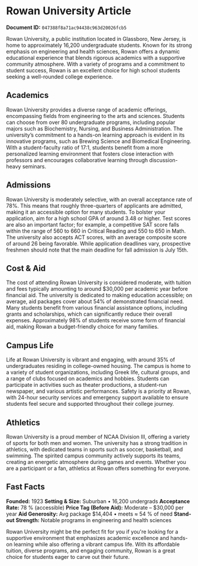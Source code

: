 # Rowan University Article

**Document ID:** `047388f8a71ac94438c963d20026fcb5`

Rowan University, a public institution located in Glassboro, New Jersey, is home to approximately 16,200 undergraduate students. Known for its strong emphasis on engineering and health sciences, Rowan offers a dynamic educational experience that blends rigorous academics with a supportive community atmosphere. With a variety of programs and a commitment to student success, Rowan is an excellent choice for high school students seeking a well-rounded college experience.

## Academics
Rowan University provides a diverse range of academic offerings, encompassing fields from engineering to the arts and sciences. Students can choose from over 80 undergraduate programs, including popular majors such as Biochemistry, Nursing, and Business Administration. The university’s commitment to a hands-on learning approach is evident in its innovative programs, such as Brewing Science and Biomedical Engineering. With a student-faculty ratio of 17:1, students benefit from a more personalized learning environment that fosters close interaction with professors and encourages collaborative learning through discussion-heavy seminars.

## Admissions
Rowan University is moderately selective, with an overall acceptance rate of 78%. This means that roughly three-quarters of applicants are admitted, making it an accessible option for many students. To bolster your application, aim for a high school GPA of around 3.48 or higher. Test scores are also an important factor; for example, a competitive SAT score falls within the range of 560 to 660 in Critical Reading and 550 to 650 in Math. The university also accepts ACT scores, with an average composite score of around 26 being favorable. While application deadlines vary, prospective freshmen should note that the main deadline for fall admission is July 15th.

## Cost & Aid
The cost of attending Rowan University is considered moderate, with tuition and fees typically amounting to around $30,000 per academic year before financial aid. The university is dedicated to making education accessible; on average, aid packages cover about 54% of demonstrated financial need. Many students benefit from various financial assistance options, including grants and scholarships, which can significantly reduce their overall expenses. Approximately 98% of students receive some form of financial aid, making Rowan a budget-friendly choice for many families.

## Campus Life
Life at Rowan University is vibrant and engaging, with around 35% of undergraduates residing in college-owned housing. The campus is home to a variety of student organizations, including Greek life, cultural groups, and a range of clubs focused on academics and hobbies. Students can participate in activities such as theater productions, a student-run newspaper, and various artistic performances. Safety is a priority at Rowan, with 24-hour security services and emergency support available to ensure students feel secure and supported throughout their college journey.

## Athletics
Rowan University is a proud member of NCAA Division III, offering a variety of sports for both men and women. The university has a strong tradition in athletics, with dedicated teams in sports such as soccer, basketball, and swimming. The spirited campus community actively supports its teams, creating an energetic atmosphere during games and events. Whether you are a participant or a fan, athletics at Rowan offers something for everyone.

## Fast Facts
**Founded:** 1923
**Setting & Size:** Suburban • 16,200 undergrads
**Acceptance Rate:** 78 % (accessible)
**Price Tag (Before Aid):** Moderate – $30,000 per year
**Aid Generosity:** Avg package $14,404 • meets ≈ 54 % of need
**Stand-out Strength:** Notable programs in engineering and health sciences

Rowan University might be the perfect fit for you if you're looking for a supportive environment that emphasizes academic excellence and hands-on learning while also offering a vibrant campus life. With its affordable tuition, diverse programs, and engaging community, Rowan is a great choice for students eager to carve out their future.
